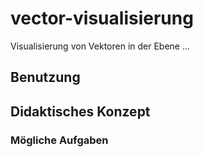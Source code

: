 # vector-visualisierung
Visualisierung von Vektoren in der Ebene ...

## Benutzung

## Didaktisches Konzept

### Mögliche Aufgaben
